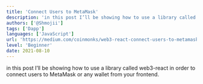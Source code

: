 ```yaml
---
title: 'Connect Users to MetaMask'
description: 'in this post I’ll be showing how to use a library called web3-react in order to connect users to MetaMask or any wallet from your frontend.'
authors: ['@Shmojii']
tags: ['Dapp']
languages: ['JavaScript']
url: 'https://medium.com/coinmonks/web3-react-connect-users-to-metamask-or-any-wallet-from-your-frontend-241fd538ed39'
level: 'Beginner'
date: 2021-08-10
---
```


in this post I’ll be showing how to use a library called web3-react in order to connect users to MetaMask or any wallet from your frontend.